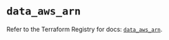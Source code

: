 # `data_aws_arn`

Refer to the Terraform Registry for docs: [`data_aws_arn`](https://registry.terraform.io/providers/hashicorp/aws/6.10.0/docs/data-sources/arn).
